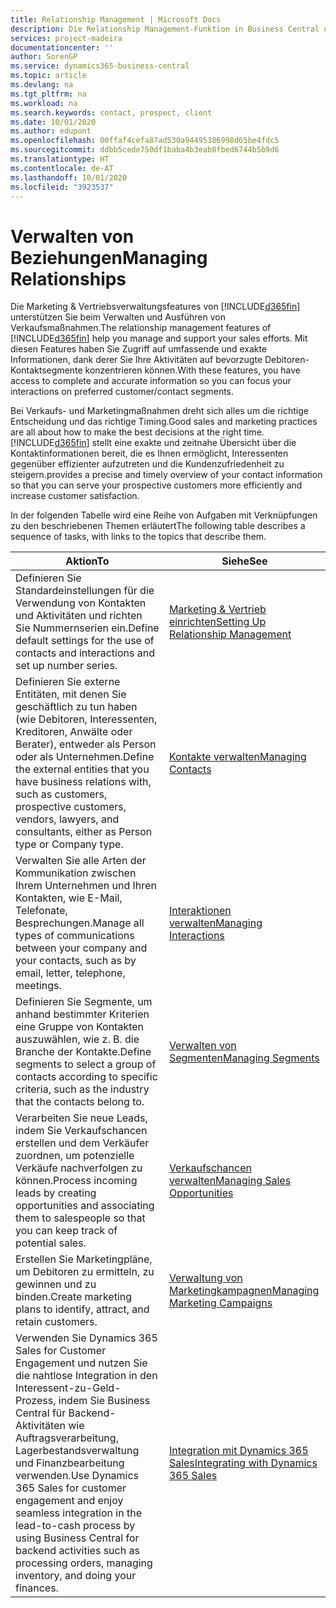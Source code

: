 ```yaml
---
title: Relationship Management | Microsoft Docs
description: Die Relationship Management-Funktion in Business Central unterstützt Ihr Verkaufsanstrengungen und Sie können damit auf Informationen Ihrer Kontakte und auf Vermögensfunktionen effizient zugreifen.
services: project-madeira
documentationcenter: ''
author: SorenGP
ms.service: dynamics365-business-central
ms.topic: article
ms.devlang: na
ms.tgt_pltfrm: na
ms.workload: na
ms.search.keywords: contact, prospect, client
ms.date: 10/01/2020
ms.author: edupont
ms.openlocfilehash: 00ffaf4cefa87ad530a94495386998d65be4fdc5
ms.sourcegitcommit: ddbb5cede750df1baba4b3eab8fbed6744b5b9d6
ms.translationtype: HT
ms.contentlocale: de-AT
ms.lasthandoff: 10/01/2020
ms.locfileid: "3923537"
---
```

# <a name="managing-relationships"></a><span data-ttu-id="27e25-103">Verwalten von Beziehungen</span><span class="sxs-lookup"><span data-stu-id="27e25-103">Managing Relationships</span></span>
<span data-ttu-id="27e25-104">Die Marketing & Vertriebsverwaltungsfeatures von [!INCLUDE[d365fin](includes/d365fin_md.md)] unterstützen Sie beim Verwalten und Ausführen von Verkaufsmaßnahmen.</span><span class="sxs-lookup"><span data-stu-id="27e25-104">The relationship management features of [!INCLUDE[d365fin](includes/d365fin_md.md)] help you manage and support your sales efforts.</span></span> <span data-ttu-id="27e25-105">Mit diesen Features haben Sie Zugriff auf umfassende und exakte Informationen, dank derer Sie Ihre Aktivitäten auf bevorzugte Debitoren-Kontaktsegmente konzentrieren können.</span><span class="sxs-lookup"><span data-stu-id="27e25-105">With these features, you have access to complete and accurate information so you can focus your interactions on preferred customer/contact segments.</span></span>

<span data-ttu-id="27e25-106">Bei Verkaufs- und Marketingmaßnahmen dreht sich alles um die richtige Entscheidung und das richtige Timing.</span><span class="sxs-lookup"><span data-stu-id="27e25-106">Good sales and marketing practices are all about how to make the best decisions at the right time.</span></span> [!INCLUDE[d365fin](includes/d365fin_md.md)] <span data-ttu-id="27e25-107">stellt eine exakte und zeitnahe Übersicht über die Kontaktinformationen bereit, die es Ihnen ermöglicht, Interessenten gegenüber effizienter aufzutreten und die Kundenzufriedenheit zu steigern.</span><span class="sxs-lookup"><span data-stu-id="27e25-107">provides a precise and timely overview of your contact information so that you can serve your prospective customers more efficiently and increase customer satisfaction.</span></span>

<span data-ttu-id="27e25-108">In der folgenden Tabelle wird eine Reihe von Aufgaben mit Verknüpfungen zu den beschriebenen Themen erläutert</span><span class="sxs-lookup"><span data-stu-id="27e25-108">The following table describes a sequence of tasks, with links to the topics that describe them.</span></span>  

| <span data-ttu-id="27e25-109">Aktion</span><span class="sxs-lookup"><span data-stu-id="27e25-109">To</span></span> | <span data-ttu-id="27e25-110">Siehe</span><span class="sxs-lookup"><span data-stu-id="27e25-110">See</span></span> |
| --- | --- |
|<span data-ttu-id="27e25-111">Definieren Sie Standardeinstellungen für die Verwendung von Kontakten und Aktivitäten und richten Sie Nummernserien ein.</span><span class="sxs-lookup"><span data-stu-id="27e25-111">Define default settings for the use of contacts and interactions and set up number series.</span></span>|[<span data-ttu-id="27e25-112">Marketing & Vertrieb einrichten</span><span class="sxs-lookup"><span data-stu-id="27e25-112">Setting Up Relationship Management</span></span>](marketing-setup-marketing.md)|
|<span data-ttu-id="27e25-113">Definieren Sie externe Entitäten, mit denen Sie geschäftlich zu tun haben (wie Debitoren, Interessenten, Kreditoren, Anwälte oder Berater), entweder als Person oder als Unternehmen.</span><span class="sxs-lookup"><span data-stu-id="27e25-113">Define the external entities that you have business relations with, such as customers, prospective customers, vendors, lawyers, and consultants, either as Person type or Company type.</span></span>|[<span data-ttu-id="27e25-114">Kontakte verwalten</span><span class="sxs-lookup"><span data-stu-id="27e25-114">Managing Contacts</span></span>](marketing-contacts.md)|
|<span data-ttu-id="27e25-115">Verwalten Sie alle Arten der Kommunikation zwischen Ihrem Unternehmen und Ihren Kontakten, wie E-Mail, Telefonate, Besprechungen.</span><span class="sxs-lookup"><span data-stu-id="27e25-115">Manage all types of communications between your company and your contacts, such as by email, letter, telephone, meetings.</span></span>|[<span data-ttu-id="27e25-116">Interaktionen verwalten</span><span class="sxs-lookup"><span data-stu-id="27e25-116">Managing Interactions</span></span>](marketing-interactions.md)|
|<span data-ttu-id="27e25-117">Definieren Sie Segmente, um anhand bestimmter Kriterien eine Gruppe von Kontakten auszuwählen, wie z. B. die Branche der Kontakte.</span><span class="sxs-lookup"><span data-stu-id="27e25-117">Define segments to select a group of contacts according to specific criteria, such as the industry that the contacts belong to.</span></span>|[<span data-ttu-id="27e25-118">Verwalten von Segmenten</span><span class="sxs-lookup"><span data-stu-id="27e25-118">Managing Segments</span></span>](marketing-segments.md)|
|<span data-ttu-id="27e25-119">Verarbeiten Sie neue Leads, indem Sie Verkaufschancen erstellen und dem Verkäufer zuordnen, um potenzielle Verkäufe nachverfolgen zu können.</span><span class="sxs-lookup"><span data-stu-id="27e25-119">Process incoming leads by creating opportunities and associating them to salespeople so that you can keep track of potential sales.</span></span>|[<span data-ttu-id="27e25-120">Verkaufschancen verwalten</span><span class="sxs-lookup"><span data-stu-id="27e25-120">Managing Sales Opportunities</span></span>](marketing-manage-sales-opportunities.md)|
|<span data-ttu-id="27e25-121">Erstellen Sie Marketingpläne, um Debitoren zu ermitteln, zu gewinnen und zu binden.</span><span class="sxs-lookup"><span data-stu-id="27e25-121">Create marketing plans to identify, attract, and retain customers.</span></span>|[<span data-ttu-id="27e25-122">Verwaltung von Marketingkampagnen</span><span class="sxs-lookup"><span data-stu-id="27e25-122">Managing Marketing Campaigns</span></span>](marketing-campaigns.md)|
|<span data-ttu-id="27e25-123">Verwenden Sie Dynamics 365 Sales for Customer Engagement und nutzen Sie die nahtlose Integration in den Interessent-zu-Geld-Prozess, indem Sie Business Central für Backend-Aktivitäten wie Auftragsverarbeitung, Lagerbestandsverwaltung und Finanzbearbeitung verwenden.</span><span class="sxs-lookup"><span data-stu-id="27e25-123">Use Dynamics 365 Sales for customer engagement and enjoy seamless integration in the lead-to-cash process by using Business Central for backend activities such as processing orders, managing inventory, and doing your finances.</span></span>|[<span data-ttu-id="27e25-124">Integration mit Dynamics 365 Sales</span><span class="sxs-lookup"><span data-stu-id="27e25-124">Integrating with Dynamics 365 Sales</span></span>](marketing-integrate-dynamicscrm.md)|
